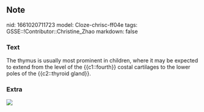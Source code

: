 ## Note
nid: 1661020711723
model: Cloze-chrisc-ff04e
tags: GSSE::!Contributor::Christine_Zhao
markdown: false

### Text
<div>
  <div>
    <div>
      The thymus is usually most prominent in children, where it
      may be expected to extend from the level of the
      {{c1::fourth}} costal cartilages to the lower poles of the
      {{c2::thyroid gland}}.
    </div>
  </div>
</div>

### Extra
<img src="Screen%20Shot%202021-06-03%20at%208.33.36%20pm.png">
